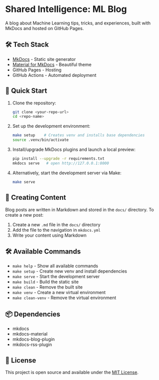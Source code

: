 # Shared Intelligence: ML Blog

A blog about Machine Learning tips, tricks, and experiences, built with MkDocs and hosted on GitHub Pages.

## 🛠 Tech Stack

- [MkDocs](https://www.mkdocs.org/) - Static site generator
- [Material for MkDocs](https://squidfunk.github.io/mkdocs-material/) - Beautiful theme
- GitHub Pages - Hosting
- GitHub Actions - Automated deployment

## 🚀 Quick Start

1. Clone the repository:

   ```bash
   git clone <your-repo-url>
   cd <repo-name>
   ```

2. Set up the development environment:

   ```bash
   make setup    # Creates venv and installs base dependencies
   source .venv/bin/activate
   ```

3. Install/upgrade MkDocs plugins and launch a local preview:

   ```bash
   pip install --upgrade -r requirements.txt
   mkdocs serve   # open http://127.0.0.1:8000
   ```

4. Alternatively, start the development server via Make:

   ```bash
   make serve
   ```

## 📝 Creating Content

Blog posts are written in Markdown and stored in the `docs/` directory. To create a new post:

1. Create a new `.md` file in the `docs/` directory
2. Add the file to the navigation in `mkdocs.yml`
3. Write your content using Markdown

## 🛠 Available Commands

- `make help` - Show all available commands
- `make setup` - Create new venv and install dependencies
- `make serve` - Start the development server
- `make build` - Build the static site
- `make clean` - Remove the built site
- `make venv` - Create a new virtual environment
- `make clean-venv` - Remove the virtual environment

## 📦 Dependencies

- mkdocs
- mkdocs-material
- mkdocs-blog-plugin
- mkdocs-rss-plugin

## 📄 License

This project is open source and available under the [MIT License](LICENSE).
